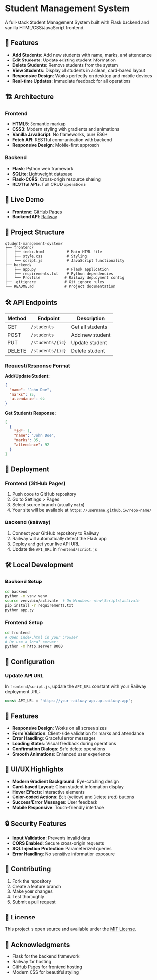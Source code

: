 # Student Management System

A full-stack Student Management System built with Flask backend and vanilla HTML/CSS/JavaScript frontend.

## 🌟 Features

- **Add Students**: Add new students with name, marks, and attendance
- **Edit Students**: Update existing student information
- **Delete Students**: Remove students from the system
- **View Students**: Display all students in a clean, card-based layout
- **Responsive Design**: Works perfectly on desktop and mobile devices
- **Real-time Updates**: Immediate feedback for all operations

## 🏗️ Architecture

### Frontend

- **HTML5**: Semantic markup
- **CSS3**: Modern styling with gradients and animations
- **Vanilla JavaScript**: No frameworks, pure ES6+
- **Fetch API**: RESTful communication with backend
- **Responsive Design**: Mobile-first approach

### Backend

- **Flask**: Python web framework
- **SQLite**: Lightweight database
- **Flask-CORS**: Cross-origin resource sharing
- **RESTful APIs**: Full CRUD operations

## 🚀 Live Demo

- **Frontend**: [GitHub Pages](https://reddy672.github.io/student-management-system/)
- **Backend API**: [Railway](https://student-management-system-backend-production.up.railway.app)

## 📁 Project Structure

```
student-management-system/
├── frontend/
│   ├── index.html          # Main HTML file
│   ├── style.css           # Styling
│   └── script.js           # JavaScript functionality
├── backend/
│   ├── app.py              # Flask application
│   ├── requirements.txt    # Python dependencies
│   └── Procfile           # Railway deployment config
├── .gitignore             # Git ignore rules
└── README.md              # Project documentation
```

## 🛠️ API Endpoints

| Method | Endpoint         | Description      |
| ------ | ---------------- | ---------------- |
| GET    | `/students`      | Get all students |
| POST   | `/students`      | Add new student  |
| PUT    | `/students/{id}` | Update student   |
| DELETE | `/students/{id}` | Delete student   |

### Request/Response Format

**Add/Update Student:**

```json
{
  "name": "John Doe",
  "marks": 85,
  "attendance": 92
}
```

**Get Students Response:**

```json
[
  {
    "id": 1,
    "name": "John Doe",
    "marks": 85,
    "attendance": 92
  }
]
```

## 🚀 Deployment

### Frontend (GitHub Pages)

1. Push code to GitHub repository
2. Go to Settings > Pages
3. Select source branch (usually `main`)
4. Your site will be available at `https://username.github.io/repo-name/`

### Backend (Railway)

1. Connect your GitHub repository to Railway
2. Railway will automatically detect the Flask app
3. Deploy and get your live API URL
4. Update the `API_URL` in `frontend/script.js`

## 🛠️ Local Development

### Backend Setup

```bash
cd backend
python -m venv venv
source venv/bin/activate  # On Windows: venv\Scripts\activate
pip install -r requirements.txt
python app.py
```

### Frontend Setup

```bash
cd frontend
# Open index.html in your browser
# Or use a local server:
python -m http.server 8000
```

## 🔧 Configuration

### Update API URL

In `frontend/script.js`, update the `API_URL` constant with your Railway deployment URL:

```javascript
const API_URL = "https://your-railway-app.up.railway.app";
```

## 📱 Features

- **Responsive Design**: Works on all screen sizes
- **Form Validation**: Client-side validation for marks and attendance
- **Error Handling**: Graceful error messages
- **Loading States**: Visual feedback during operations
- **Confirmation Dialogs**: Safe delete operations
- **Smooth Animations**: Enhanced user experience

## 🎨 UI/UX Highlights

- **Modern Gradient Background**: Eye-catching design
- **Card-based Layout**: Clean student information display
- **Hover Effects**: Interactive elements
- **Color-coded Actions**: Edit (yellow) and Delete (red) buttons
- **Success/Error Messages**: User feedback
- **Mobile Responsive**: Touch-friendly interface

## 🔒 Security Features

- **Input Validation**: Prevents invalid data
- **CORS Enabled**: Secure cross-origin requests
- **SQL Injection Protection**: Parameterized queries
- **Error Handling**: No sensitive information exposure

## 🤝 Contributing

1. Fork the repository
2. Create a feature branch
3. Make your changes
4. Test thoroughly
5. Submit a pull request

## 📄 License

This project is open source and available under the [MIT License](LICENSE).

## 🙏 Acknowledgments

- Flask for the backend framework
- Railway for hosting
- GitHub Pages for frontend hosting
- Modern CSS for beautiful styling
